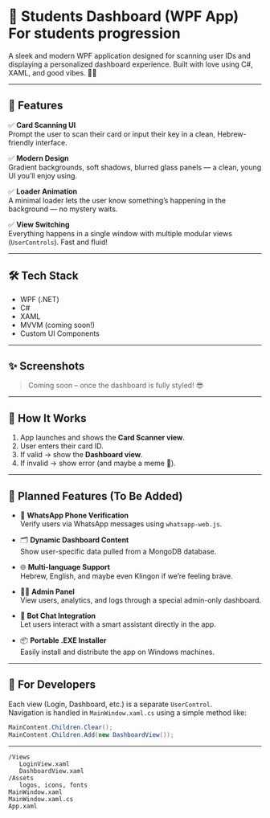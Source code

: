 ﻿# 🎯 Students Dashboard (WPF App) For students progression 

A sleek and modern WPF application designed for scanning user IDs and displaying a personalized dashboard experience. Built with love using C#, XAML, and good vibes. 🧠✨

---

## 🚀 Features

✅ **Card Scanning UI**  
Prompt the user to scan their card or input their key in a clean, Hebrew-friendly interface.

✅ **Modern Design**  
Gradient backgrounds, soft shadows, blurred glass panels — a clean, young UI you’ll enjoy using.

✅ **Loader Animation**  
A minimal loader lets the user know something’s happening in the background — no mystery waits.

✅ **View Switching**  
Everything happens in a single window with multiple modular views (`UserControls`). Fast and fluid!

---

## 🛠️ Tech Stack

- WPF (.NET)
- C#
- XAML
- MVVM (coming soon!)
- Custom UI Components

---

## ✨ Screenshots

> Coming soon – once the dashboard is fully styled! 😎

---

## 📌 How It Works

1. App launches and shows the **Card Scanner view**.
2. User enters their card ID.
3. If valid → show the **Dashboard view**.
4. If invalid → show error (and maybe a meme 👀).

---

## 🧩 Planned Features (To Be Added)

- 🔐 **WhatsApp Phone Verification**  
  Verify users via WhatsApp messages using `whatsapp-web.js`.

- 🗂️ **Dynamic Dashboard Content**  
  Show user-specific data pulled from a MongoDB database.

- 🌐 **Multi-language Support**  
  Hebrew, English, and maybe even Klingon if we’re feeling brave.

- 🧑‍💼 **Admin Panel**  
  View users, analytics, and logs through a special admin-only dashboard.

- 💬 **Bot Chat Integration**  
  Let users interact with a smart assistant directly in the app.

- 📦 **Portable .EXE Installer**  
  Easily install and distribute the app on Windows machines.

---

## 🧠 For Developers

Each view (Login, Dashboard, etc.) is a separate `UserControl`.  
Navigation is handled in `MainWindow.xaml.cs` using a simple method like:
```csharp
MainContent.Children.Clear();
MainContent.Children.Add(new DashboardView());
```

---

```
/Views
   LoginView.xaml
   DashboardView.xaml
/Assets
   logos, icons, fonts
MainWindow.xaml
MainWindow.xaml.cs
App.xaml
```